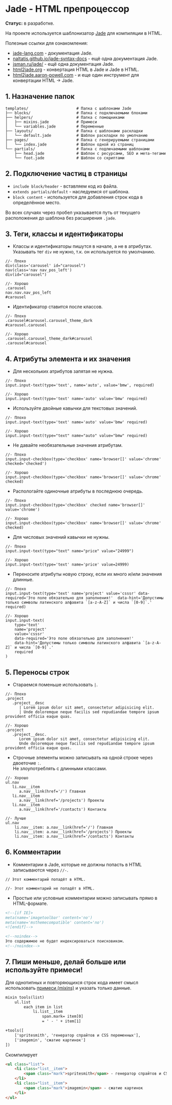 # Jade - HTML препроцессор

**Статус:** в разработке.

На проекте используется шаблонизатор [Jade](http://jade-lang.com/) для компиляции в HTML.

Полезные ссылки для ознакомления:
* [jade-lang.com](http://jade-lang.com/) - документация Jade.
* [naltatis.github.io/jade-syntax-docs](http://naltatis.github.io/jade-syntax-docs/) - ещё одна документация Jade.
* [jsman.ru/jade/](http://jsman.ru/jade/) - ещё одна документация Jade.
* [html2jade.org](http://html2jade.org/) - конвертация HTML в Jade и Jade в HTML.
* [html2jade.aaron-powell.com](http://html2jade.aaron-powell.com/) - и еще один инструмент для конвертации HTML → Jade.


## 1. Назначение папок

```
templates/                     # Папка с шаблонами Jade
├── blocks/                    # Папка с подключаемыми блоками
├── helpers/                   # Папка с помощниками
│   ├── mixins.jade            # Примеси
│   └── variables.jade         # Переменные
├── layouts/                   # Папка с шаблонами раскладки
│   └── default.jade           # Шаблон раскладки по умолчанию
├── pages/                     # Папка с генерируемыми страницами
│   └── index.jade             # Шаблон одной из страниц
└── partials/                  # Папка с подлючаемыми шаблонами
    ├── head.jade              # Шаблон с ресурсами, SEO и мета-тегами
    └── foot.jade              # Шаблон со скриптами
```


## 2. Подключение частиц в страницы

* `include block/header` -  вставляем код из файла.
* `extends partials/default` -  наследуемся от шаблона.
* `block content` - используется для добавления строк кода в определённое место.

Во всех случаях через пробел указывается путь от текущего расположения до шаблона без расширения `.jade`.


## 3. Теги, классы и идентификаторы

- Классы и идентификаторы пишутся в начале, а не в атрибутах. Указывать тег `div` не нужно, т.к. он используется по умолчанию.
```jade
//- Плохо
div(class='carousel' id="carousel")
nav(class='nav nav_pos_left')
div(id="carousel")

//- Хорошо
.carousel
nav.nav.nav_pos_left
#carousel
```

- Идентификатор ставится после классов.
```jade
//- Плохо
.carousel#carousel.carousel_theme_dark
#carousel.carousel

//- Хорошо
.carousel.carousel_theme_dark#carousel
.carousel#carousel
```


## 4. Атрибуты элемента и их значения

- Для нескольких атрибутов запятая не нужна.
```jade
//- Плохо
input.input-text(type='text', name='auto', value='bmw', required)

//- Хорошо
input.input-text(type='text' name='auto' value='bmw' required)
```

- Используйте двойные кавычки для текстовых значений.
```jade
//- Плохо
input.input-text(type='text' name='auto' value='bmw' required)

//- Хорошо
input.input-text(type="text" name="auto" value="bmw" required)
```

- Не давайте необязательные значения атрибутам.
```jade
//- Плохо
input.input-checkbox(type='checkbox' name='browser[]' value='chrome' checked='checked')

//- Хорошо
input.input-checkbox(type='checkbox' name='browser[]' value='chrome' checked)
```

- Распологайте одиночные атрибуты в последнюю очередь.
```jade
//- Плохо
input.input-checkbox(type='checkbox' checked name='browser[]' value='chrome')

//- Хорошо
input.input-checkbox(type='checkbox' name='browser[]' value='chrome' checked)
```

- Для числовых значений кавычки не нужны.
```jade
//- Плохо
input.input-text(type="text" name="price" value="24999")

//- Хорошо
input.input-text(type='text' name='price' value=24999)
```

- Переносите атрибуты новую строку, если их много и/или значения длинные.
```jade
//- Плохо
input.input-text(type='text' name='project' value='csssr' data-required='Это поле обязательно для заполнения!'  data-hint='Допустимы только символы латинского алфавита `[a-z-A-Z]` и числа `[0-9]`.' required)

//- Хорошо
input.input-text(
    type='text'
    name='project'
    value='csssr'
    data-required='Это поле обязательно для заполнения!'
    data-hint='Допустимы только символы латинского алфавита `[a-z-A-Z]` и числа `[0-9]`.'
    required
)
```

## 5. Переносы строк

- Стараемся поменьше использовать `|`.
```jade
//- Плохо
.project
   .project__desc
      | Lorem ipsum dolor sit amet, consectetur adipisicing elit.
      | Unde doloremque neque facilis sed repudiandae tempore ipsum provident officia eaque quas.

//- Хорошо
.project
   .project__desc.
      Lorem ipsum dolor sit amet, consectetur adipisicing elit.
      Unde doloremque neque facilis sed repudiandae tempore ipsum provident officia eaque quas.
```

- Строчные элементы можно записывать на одной строке через двоеточие `:`.<br>Не злоупотреблять с длинными классами.
```jade
//- Хорошо
ul.nav
   li.nav__item
      a.nav__link(href='/') Главная
   li.nav__item
      a.nav__link(href='/projects') Проекты
   li.nav__item
      a.nav__link(href='/contacts') Контакты

//- Лучше
ul.nav
    li.nav__item: a.nav__link(href='/') Главная
    li.nav__item: a.nav__link(href='/projects') Проекты
    li.nav__item: a.nav__link(href='/contacts') Контакты
```

## 6. Комментарии

- Комментарии в Jade, которые не должны попасть в HTML записываются через `//-`.
```jade
// Этот комментарий попадёт в HTML.

//- Этот комментарий не попадёт в HTML.
```

- Простые или условные комментарии можно записывать прямо в HTML-формате.
```html
<!--[if IE]>
meta(name='imagetoolbar' content='no')
meta(name='msthemecompatible' content='no')
<![endif]-->

<!--noindex-->
Это содержимое не будет индексироваться поисковиком.
<!--/noindex-->
```


## 7. Пиши меньше, делай больше или используйте примеси!

Для однотипных и повторяющихся строк кода имеет смысл использовать [примеси (mixins)](http://jade-lang.com/reference/#mixins) и указать только данные.
```html
mixin tools(list)
    ul.list
        each item in list
            li.list__item
                span.mark= item[0]
                = ' - ' + item[1]

+tools([
    ['spritesmith', 'генератор спрайтов и CSS переменных'],
    ['imagemin', 'сжатие картинок']
])
```

Скомпилирует

```html
<ul class="list">
    <li class="list__item">
        <span class="mark">spritesmith</span> - генератор спрайтов и CSS переменных
    </li>
    <li class="list__item">
        <span class="mark">imagemin</span> - сжатие картинок
    </li>
</ul>
```
